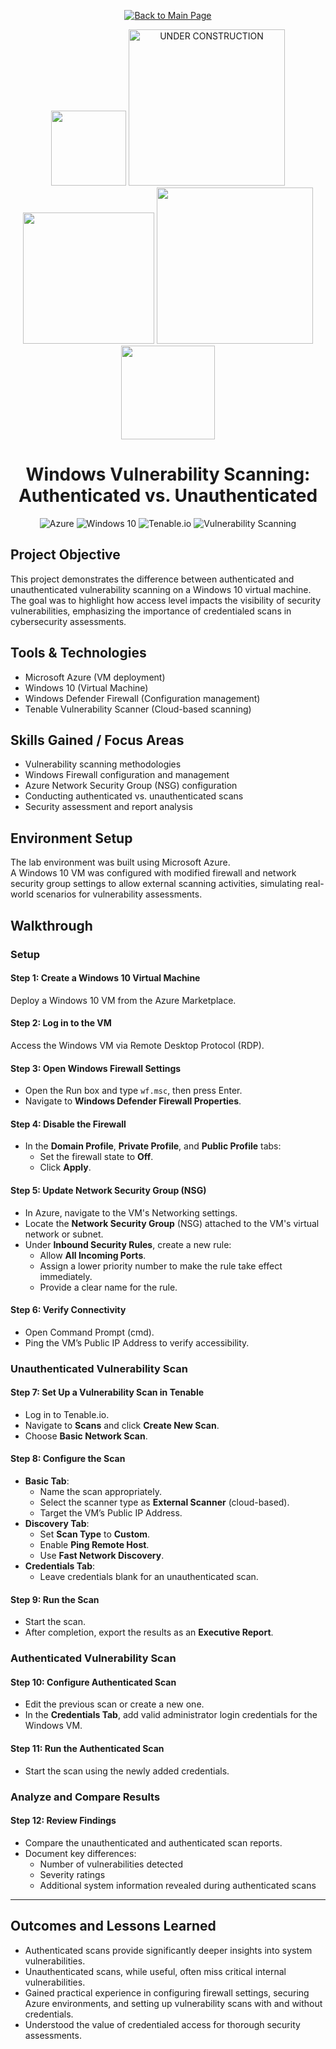 <p align="center">
  <a href="https://github.com/Samuel-Cavada" target="_blank">
    <img src="https://img.shields.io/badge/Back_to_Main_Page-000000?style=for-the-badge&logo=github&logoColor=white" alt="Back to Main Page"/>
  </a>
</p>

<p align="center">
<img src="https://github.com/user-attachments/assets/baa505c7-d846-47da-b1f8-c51ea4b56318" width="120"/>
<img src="https://github.com/user-attachments/assets/bfad470b-392d-41a6-8c31-6189db3390ce" alt="UNDER CONSTRUCTION" width="250"/>
<img src="https://github.com/user-attachments/assets/9d8277b1-e9cc-4e51-893a-cc50cd056431" width="210"/>
<img src="https://github.com/user-attachments/assets/72b79db5-19a3-48d7-95a5-be317408fafd" width="250"/>
<img src="https://github.com/user-attachments/assets/5a46688e-b0e3-404b-abe0-aa8182be5bac" width="150"/>
</p>

<h1 align="center">Windows Vulnerability Scanning: Authenticated vs. Unauthenticated</h1>

<p align="center">
  <img src="https://img.shields.io/badge/Platform-Azure-0078D4?style=for-the-badge&logo=microsoftazure&logoColor=white" alt="Azure" />
  <img src="https://img.shields.io/badge/OS-Windows%2010-0078D6?style=for-the-badge&logo=windows&logoColor=white" alt="Windows 10" />
  <img src="https://img.shields.io/badge/Tool-Tenable.io-00B388?style=for-the-badge&logo=tenable&logoColor=white" alt="Tenable.io" />
  <img src="https://img.shields.io/badge/Focus-Vulnerability%20Scanning-orange?style=for-the-badge" alt="Vulnerability Scanning" />
</p>


## Project Objective
This project demonstrates the difference between authenticated and unauthenticated vulnerability scanning on a Windows 10 virtual machine. The goal was to highlight how access level impacts the visibility of security vulnerabilities, emphasizing the importance of credentialed scans in cybersecurity assessments.

## Tools & Technologies
- Microsoft Azure (VM deployment)
- Windows 10 (Virtual Machine)
- Windows Defender Firewall (Configuration management)
- Tenable Vulnerability Scanner (Cloud-based scanning)

## Skills Gained / Focus Areas
- Vulnerability scanning methodologies
- Windows Firewall configuration and management
- Azure Network Security Group (NSG) configuration
- Conducting authenticated vs. unauthenticated scans
- Security assessment and report analysis

## Environment Setup
The lab environment was built using Microsoft Azure.  
A Windows 10 VM was configured with modified firewall and network security group settings to allow external scanning activities, simulating real-world scenarios for vulnerability assessments.

## Walkthrough

### Setup

#### Step 1: Create a Windows 10 Virtual Machine
Deploy a Windows 10 VM from the Azure Marketplace.

#### Step 2: Log in to the VM
Access the Windows VM via Remote Desktop Protocol (RDP).

#### Step 3: Open Windows Firewall Settings
- Open the Run box and type `wf.msc`, then press Enter.
- Navigate to **Windows Defender Firewall Properties**.

#### Step 4: Disable the Firewall
- In the **Domain Profile**, **Private Profile**, and **Public Profile** tabs:
  - Set the firewall state to **Off**.
  - Click **Apply**.

#### Step 5: Update Network Security Group (NSG)
- In Azure, navigate to the VM's Networking settings.
- Locate the **Network Security Group** (NSG) attached to the VM's virtual network or subnet.
- Under **Inbound Security Rules**, create a new rule:
  - Allow **All Incoming Ports**.
  - Assign a lower priority number to make the rule take effect immediately.
  - Provide a clear name for the rule.

#### Step 6: Verify Connectivity
- Open Command Prompt (cmd).
- Ping the VM’s Public IP Address to verify accessibility.

### Unauthenticated Vulnerability Scan

#### Step 7: Set Up a Vulnerability Scan in Tenable
- Log in to Tenable.io.
- Navigate to **Scans** and click **Create New Scan**.
- Choose **Basic Network Scan**.

#### Step 8: Configure the Scan
- **Basic Tab**:
  - Name the scan appropriately.
  - Select the scanner type as **External Scanner** (cloud-based).
  - Target the VM’s Public IP Address.
- **Discovery Tab**:
  - Set **Scan Type** to **Custom**.
  - Enable **Ping Remote Host**.
  - Use **Fast Network Discovery**.
- **Credentials Tab**:
  - Leave credentials blank for an unauthenticated scan.

#### Step 9: Run the Scan
- Start the scan.
- After completion, export the results as an **Executive Report**.

### Authenticated Vulnerability Scan

#### Step 10: Configure Authenticated Scan
- Edit the previous scan or create a new one.
- In the **Credentials Tab**, add valid administrator login credentials for the Windows VM.

#### Step 11: Run the Authenticated Scan
- Start the scan using the newly added credentials.

### Analyze and Compare Results

#### Step 12: Review Findings
- Compare the unauthenticated and authenticated scan reports.
- Document key differences:
  - Number of vulnerabilities detected
  - Severity ratings
  - Additional system information revealed during authenticated scans

---

## Outcomes and Lessons Learned
- Authenticated scans provide significantly deeper insights into system vulnerabilities.
- Unauthenticated scans, while useful, often miss critical internal vulnerabilities.
- Gained practical experience in configuring firewall settings, securing Azure environments, and setting up vulnerability scans with and without credentials.
- Understood the value of credentialed access for thorough security assessments.
